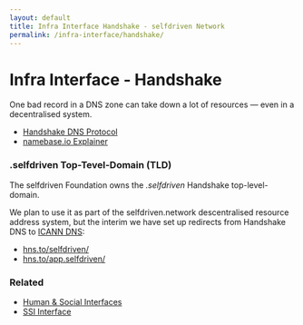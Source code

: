 ```yaml
---
layout: default
title: Infra Interface Handshake - selfdriven Network
permalink: /infra-interface/handshake/
---
```


# Infra Interface - Handshake

One bad record in a DNS zone can take down a lot of resources — even in a decentralised system.

- [Handshake DNS Protocol](https://handshake.org/)
- [namebase.io Explainer](https://www.namebase.io/blog/meet-handshake-decentralizing-dns-to-improve-the-security-of-the-internet/)

### .selfdriven Top-Tevel-Domain (TLD)

The selfdriven Foundation owns the *.selfdriven* Handshake top-level-domain.

We plan to use it as part of the selfdriven.network descentralised resource address system, but the interim we have set up redirects from Handshake DNS to [ICANN DNS](https://www.icann.org/resources/pages/dns-2022-09-13-en?utm_source=chatgpt.com):

- [hns.to/selfdriven/](https://hns.to/selfdriven/)
- [hns.to/app.selfdriven/](https://hns.to/app.selfdriven/)

### Related
- [Human & Social Interfaces](/human-social-interfaces/)
- [SSI Interface](/ssi-interface/)